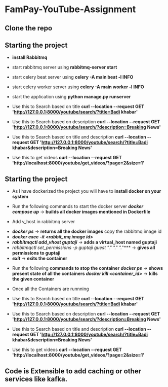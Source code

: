 # FamPay-YouTube-Assignment

## Clone the repo

## Starting the project
- **install Rabbitmq**

- start rabbitmq server using **rabbitmq-server start**

- start celery beat server using **celery -A main beat -l INFO**

- start celery worker server using **celery -A main worker -l INFO**

- start the application using **python manage.py runserver**

- Use this to Search based on title
**curl --location --request GET 'http://127.0.0.1:8000/youtube/search/?title=Badi khabar'**

- Use this to Search based on description
**curl --location --request GET 'http://127.0.0.1:8000/youtube/search/?description=Breaking News'**

- Use this to Search based on title and description
**curl --location --request GET 'http://127.0.0.1:8000/youtube/search/?title=Badi khabar&description=Breaking News'**

- Use this to get videos
**curl --location --request GET 'http://localhost:8000/youtube/get_videos/?page=2&size=1'**


## Starting the project
- As I have dockerized the project you will have to **install docker on your system**

- Run the following commands to start the docker server
***docker compose up*** -> **builds all docker images mentioned in Dockerfile**

- Add v_host in rabbitmq server
 * ***docker ps*** -> **returns all the docker images** copy the rabbitmq image id
 * ***docker exec -it <rabbit_mq image id>***
 * ***rabbitmqctl add_vhost guptaji*** -> **adds a virtual_host named guptaji**
 * ***rabbitmqctl set_permissions -p guptaji guest ".*" ".*" ".*"*** -> **gives all permissions to guptaji**
 * ***exit*** -> **exits the container**

- Run the following **commands to stop the container**
***docker ps*** -> **shows present state of all the containers**
***docker kill <container_id>*** -> **kills the given container**

- Once all the Containers are runnning

- Use this to Search based on title
**curl --location --request GET 'http://127.0.0.1:8000/youtube/search/?title=Badi khabar'**

- Use this to Search based on description
**curl --location --request GET 'http://127.0.0.1:8000/youtube/search/?description=Breaking News'**

- Use this to Search based on title and description
**curl --location --request GET 'http://127.0.0.1:8000/youtube/search/?title=Badi khabar&description=Breaking News'**

- Use this to get videos
**curl --location --request GET 'http://localhost:8000/youtube/get_videos/?page=2&size=1'**

## Code is Extensible to add caching or other services like kafka.

